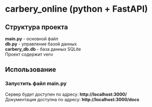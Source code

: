 # carbery_online (python + FastAPI)
## Структура проекта
**main.py** - основной файл  
**db.py** - управление базой данных  
**carbery_db.db** - база данных SQLite  
Проект содержит venv  
## Использование
### Запустить файл main.py
Сервер будет доступен по адресу: **http://localhost:3000/**  
Документация доступна по адресу: **http://localhost:3000/docs**  
